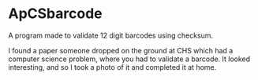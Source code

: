 # ApCSbarcode
A program made to validate 12 digit barcodes using checksum.

I found a paper someone dropped on the ground at CHS which had a computer science problem, where you had to validate a barcode. It looked interesting, and so I took a photo of it and completed it at home.
